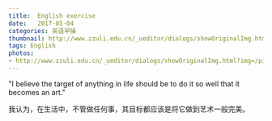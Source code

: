 ```yaml
---
title:  English exercise
date:   2017-05-04
categories: 英语早操
thumbnail: http://www.zzuli.edu.cn/_ueditor/dialogs/showOriginalImg.html?img=/picture/article/112/16/3c/ff2b1d454217a897a397b4f3b320/b51f7375-60ac-4efa-8255-f4fc5bf1c0c8_d.jpg
tags: English
photos:
- http://www.zzuli.edu.cn/_ueditor/dialogs/showOriginalImg.html?img=/picture/article/112/16/3c/ff2b1d454217a897a397b4f3b320/b51f7375-60ac-4efa-8255-f4fc5bf1c0c8_d.jpg
---
```


"I believe the target of anything in life should be to do it so well that it becomes an art."
<p>我认为，在生活中，不管做任何事，其目标都应该是将它做到艺术一般完美。</p>
